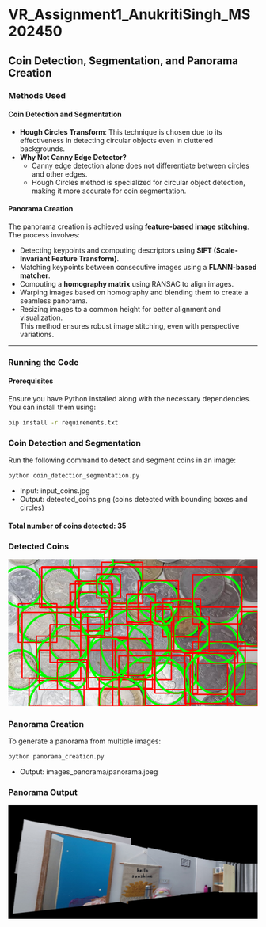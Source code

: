 # **VR_Assignment1_AnukritiSingh_MS202450**  
## **Coin Detection, Segmentation, and Panorama Creation**  

### **Methods Used**  
#### **Coin Detection and Segmentation**  
- **Hough Circles Transform**: This technique is chosen due to its effectiveness in detecting circular objects even in cluttered backgrounds.  
- **Why Not Canny Edge Detector?**  
  - Canny edge detection alone does not differentiate between circles and other edges.  
  - Hough Circles method is specialized for circular object detection, making it more accurate for coin segmentation.  

#### **Panorama Creation**  
The panorama creation is achieved using **feature-based image stitching**. The process involves:  
- Detecting keypoints and computing descriptors using **SIFT (Scale-Invariant Feature Transform)**.  
- Matching keypoints between consecutive images using a **FLANN-based matcher**.  
- Computing a **homography matrix** using RANSAC to align images.  
- Warping images based on homography and blending them to create a seamless panorama.  
- Resizing images to a common height for better alignment and visualization.  
This method ensures robust image stitching, even with perspective variations.  

---
### **Running the Code**  
#### **Prerequisites**  
Ensure you have Python installed along with the necessary dependencies. You can install them using:  
```bash
pip install -r requirements.txt
```
### **Coin Detection and Segmentation**
Run the following command to detect and segment coins in an image:
```bash 
python coin_detection_segmentation.py
```
- Input: input_coins.jpg
- Output: detected_coins.png (coins detected with bounding boxes and circles)
#### **Total number of coins detected: 35**
### Detected Coins
![Detected Coins](detected_coins.png)

### **Panorama Creation**
To generate a panorama from multiple images:
```bash 
python panorama_creation.py
```
- Output: images_panorama/panorama.jpeg
### Panorama Output
![Panorama](images_panorama/panorama.jpeg)
